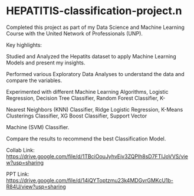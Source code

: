 # HEPATITIS-classification-project.n

Completed this project as part of my Data Science and Machine Learning Course with the United Network of Professionals (UNP). 

Key highlights:

Studied and Analyzed the Hepatits dataset to apply Machine Learning Models and present my insights.

Performed various Exploratory Data Analyses to understand the data and compare the variables.

Experimented with different Machine Learning Algorithms, Logistic Regression, Decision Tree Classifier, Random Forest Classifier, K-

Nearest Neighbors (KNN) Classifier, Ridge Logistic Regression, K-Means Clusterings Classifier, XG Boost Classifier, Support Vector 

Machine (SVM) Classifier.

Compare the results to recommend the best Classification Model.

Collab Link: https://drive.google.com/file/d/1TBciOouJyhvEjv3ZQPlh8sD7FTIJoVVS/view?usp=sharing

PPT Link: https://drive.google.com/file/d/14iQYToptzmu23k4MDGvrGMKcU1b-R84U/view?usp=sharing

